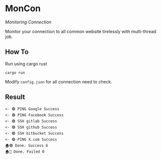 # MonCon

*Monitoring Connection*

Monitor your connection to all common website tirelessly with multi-thread job.

## How To

Run using cargo rust

```
cargo run
```

Modify `config.json` for all connection need to check.

## Result

```
<- 🟢 PING Google Success
<- 🟢 PING Facebook Success
<- 🟢 SSH gitlab Success
<- 🟢 SSH github Success
<- 🟢 SSH bitbucket Success
<- 🟢 PING X.com Success
🏠🟢 Done. Success 6
🏠🔴 Done. Failed 0
```
